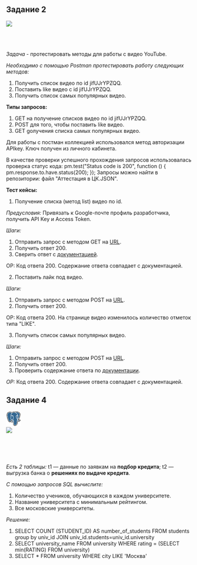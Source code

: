 **Задание 2** 
-------------
<div> <img src="https://media0.giphy.com/media/3oEduHMN7pshESmP5e/giphy.gif?cid=ecf05e47e8zbqkjq82msee5v9tyouy067h8flz20nz3s4tqg&ep=v1_gifs_search&rid=giphy.gif&ct=g" width="40" align="left"/> </div>  
<br>
<br>
<br>
<br>

*Задача* - протестировать методы для работы с видео YouTube.

*Необходимо с помощью Postman протестировать работу следующих методов:*
1. Получить список видео по id jifUJrYPZQQ.
2. Поставить like видео с id jifUJrYPZQQ.
3. Получить список самых популярных видео.

**Типы запросов:**
1. GET на получение списков видео по id jifUJrYPZQQ.
2. POST для того, чтобы поставить like видео.
3. GET gолучения списка самых популярных видео.

Для работы с постман коллекцией использовался метод авторизации APIkey. Ключ получен из личного кабинета.

В качестве проверки успешного прохождения запросов использовалась проверка статус кода: pm.test("Status code is 200", function () { pm.response.to.have.status(200); });
Запросы можно найти в репозитории: файл "Аттестация в ЦК.JSON".

**Тест кейсы:**
1. Получение списка (метод list) видео по id.

*Предусловия:*
Привязать к Google-почте профиль разработчика, получить API Key и Access Token.

*Шаги:*
1. Отправить запрос с методом GET на [URL](https://www.googleapis.com/youtube/v3/search).
2. Получить ответ 200.
3. Сверить ответ с [документацией](https://developers.google.com/youtube/v3/docs/search/list?hl=ru).

OP: Код ответа 200. Содержание ответа совпадает с документацией.

2. Поставить лайк под видео.

*Шаги:* 
1. Отправить запрос с методом POST на [URL](https://www.youtube.com/youtubei/v1/like/like?{{BP}}prettyPrint=false).
2. Получить ответ 200.

OP: Код ответа 200. На странице видео изменилось количество отметок типа "LIKE".

3. Получить список самых популярных видео.

*Шаги:*
1. Отправить запрос с методом POST на [URL](https://www.youtube.com/feed/trending?bp=6gQJRkVleHBsb3Jl).
2. Получить ответ 200.
3. Проверить содержание ответа по [документации](https://developers.google.com/youtube/v3/docs/videoCategories/list?hl=ru).

*OP:*
Код ответа 200. Содержание ответа совпадает с документацией.

**Задание 4** 
-------------
<div> <img src="https://raw.githubusercontent.com/devicons/devicon/55609aa5bd817ff167afce0d965585c92040787a/icons/postgresql/postgresql-original.svg" width="40" align="next"/> </div>

<div> <img src="https://media2.giphy.com/media/dxxmvKRt5ms55sTibm/giphy.gif?cid=ecf05e47t1wdnnfzeif8dk58pjg3niu580qkreyk5sar2cfc&ep=v1_gifs_search&rid=giphy.gif&ct=g" width="150" align="left"/> </div>  
<br>
<br>
<br>
<br>
<br>

*Есть 2 таблицы:*
t1 — данные по заявкам на **подбор кредита**;
t2 — выгрузка банка о **решениях по выдаче кредита**.

*С помощью запросов SQL вычислите:*
1. Количество учеников, обучающихся в каждом университете.
2. Название университета с минимальным рейтингом.
3. Все московские университеты.

*Решение:*
1. SELECT COUNT (STUDENT_ID) AS number_of_students FROM students group by univ_id
   JOIN univ_id.students=univ_id.university
2. SELECT university_name FROM university WHERE rating = (SELECT min(RATING) FROM university)
3. SELECT * FROM university WHERE city LIKE 'Москва'
